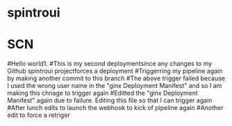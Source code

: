 # spintroui
# SCN
#Hello world1. 
#This is my second deploymentsince any changes to my Github spintroui projectforces a deployment
#Triggerring my pipeline again by making another commit to this branch
#The above trigger failed because I used the wrong user name in the "ginx Deployment Manifest" and so I am making this chnage to trigger again
#Editted the "ginx Deployment Manifest" again due to failure. Editing this file so that I can trigger again
#After lunch edits to launch the webhook to kick of pipeline again
#Another edit to force a retriger
